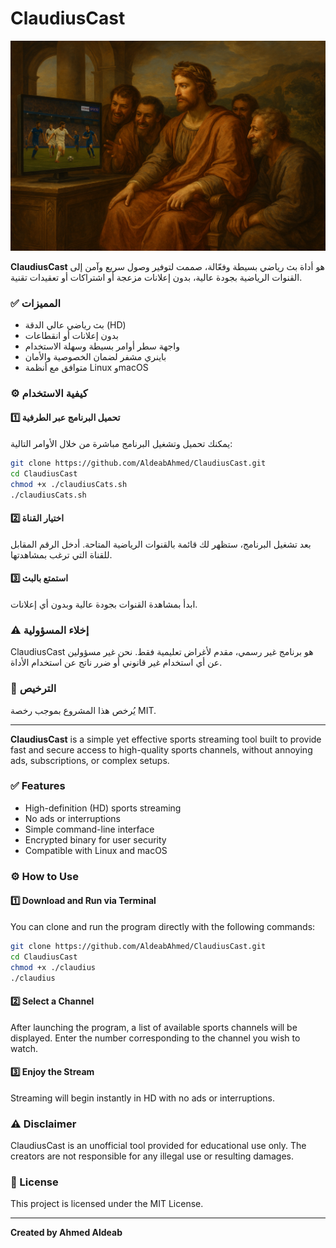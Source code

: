 # ClaudiusCast
![كلاديوس يشاهد قنوات beIN SPORTS](https://raw.githubusercontent.com/AldeabAhmed/ClaudiusCast/main/Claudius.png)



**ClaudiusCast** هو أداة بث رياضي بسيطة وفعّالة، صممت لتوفير وصول سريع وآمن إلى القنوات الرياضية بجودة عالية، بدون إعلانات مزعجة أو اشتراكات أو تعقيدات تقنية.

### ✅ المميزات

- بث رياضي عالي الدقة (HD)
- بدون إعلانات أو انقطاعات
- واجهة سطر أوامر بسيطة وسهلة الاستخدام
- باينري مشفر لضمان الخصوصية والأمان
- متوافق مع أنظمة Linux وmacOS

### ⚙️ كيفية الاستخدام

#### 1️⃣ تحميل البرنامج عبر الطرفية

يمكنك تحميل وتشغيل البرنامج مباشرة من خلال الأوامر التالية:

```bash
git clone https://github.com/AldeabAhmed/ClaudiusCast.git
cd ClaudiusCast
chmod +x ./claudiusCats.sh
./claudiusCats.sh
```

#### 2️⃣ اختيار القناة

بعد تشغيل البرنامج، ستظهر لك قائمة بالقنوات الرياضية المتاحة. أدخل الرقم المقابل للقناة التي ترغب بمشاهدتها.

#### 3️⃣ استمتع بالبث

ابدأ بمشاهدة القنوات بجودة عالية وبدون أي إعلانات.

### ⚠️ إخلاء المسؤولية

ClaudiusCast هو برنامج غير رسمي، مقدم لأغراض تعليمية فقط. نحن غير مسؤولين عن أي استخدام غير قانوني أو ضرر ناتج عن استخدام الأداة.

### 📝 الترخيص

يُرخص هذا المشروع بموجب رخصة MIT.

---

 

**ClaudiusCast** is a simple yet effective sports streaming tool built to provide fast and secure access to high-quality sports channels, without annoying ads, subscriptions, or complex setups.

### ✅ Features

- High-definition (HD) sports streaming
- No ads or interruptions
- Simple command-line interface
- Encrypted binary for user security
- Compatible with Linux and macOS

### ⚙️ How to Use

#### 1️⃣ Download and Run via Terminal

You can clone and run the program directly with the following commands:

```bash
git clone https://github.com/AldeabAhmed/ClaudiusCast.git
cd ClaudiusCast
chmod +x ./claudius
./claudius
```

#### 2️⃣ Select a Channel

After launching the program, a list of available sports channels will be displayed. Enter the number corresponding to the channel you wish to watch.

#### 3️⃣ Enjoy the Stream

Streaming will begin instantly in HD with no ads or interruptions.

### ⚠️ Disclaimer

ClaudiusCast is an unofficial tool provided for educational use only. The creators are not responsible for any illegal use or resulting damages.

### 📝 License

This project is licensed under the MIT License.

---

**Created by Ahmed Aldeab**
